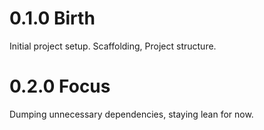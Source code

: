 # 0.1.0 Birth

Initial project setup. Scaffolding, Project structure.

# 0.2.0 Focus

Dumping unnecessary dependencies, staying lean for now.
